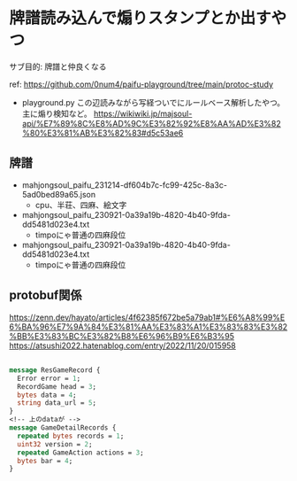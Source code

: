 # 牌譜読み込んで煽りスタンプとか出すやつ

サブ目的: 牌譜と仲良くなる

ref:
https://github.com/0num4/paifu-playground/tree/main/protoc-study


* playground.py
この辺読みながら写経ついでにルールベース解析したやつ。主に煽り検知など。
https://wikiwiki.jp/majsoul-api/%E7%89%8C%E8%AD%9C%E3%82%92%E8%AA%AD%E3%82%80%E3%81%AB%E3%82%83#d5c53ae6

## 牌譜
* mahjongsoul_paifu_231214-df604b7c-fc99-425c-8a3c-5ad0bed89a65.json
    * cpu、半荘、四麻、絵文字
* mahjongsoul_paifu_230921-0a39a19b-4820-4b40-9fda-dd5481d023e4.txt
    * timpoにゃ普通の四麻段位
* mahjongsoul_paifu_230921-0a39a19b-4820-4b40-9fda-dd5481d023e4.txt
    * timpoにゃ普通の四麻段位

## protobuf関係
https://zenn.dev/hayato/articles/4f62385f672be5a79ab1#%E6%A8%99%E6%BA%96%E7%9A%84%E3%81%AA%E3%83%A1%E3%83%83%E3%82%BB%E3%83%BC%E3%82%B8%E6%96%B9%E6%B3%95
https://atsushi2022.hatenablog.com/entry/2022/11/20/015958

##
```proto
message ResGameRecord {
  Error error = 1;
  RecordGame head = 3;
  bytes data = 4;
  string data_url = 5;
}
<!-- 上のdataが -->
message GameDetailRecords {
  repeated bytes records = 1;
  uint32 version = 2;
  repeated GameAction actions = 3;
  bytes bar = 4;
}
```

